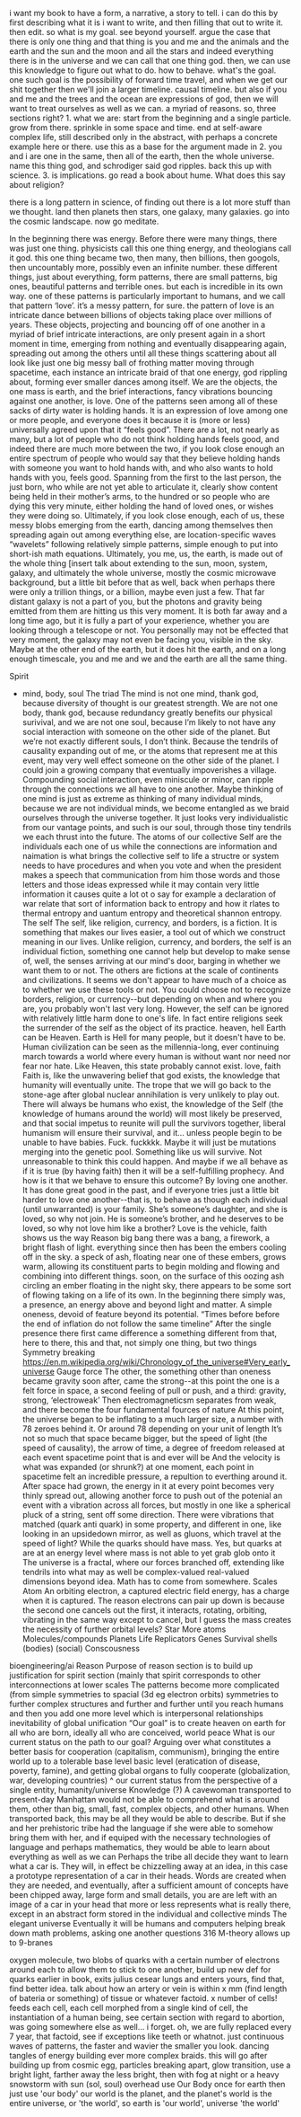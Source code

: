 
i want my book to have a form, a narrative, a story to tell. i can do this by first describing what it is i want to write, and then filling that out to write it. then edit. so what is my goal. see beyond yourself. argue the case that there is only one thing and that thing is you and me and the animals and the earth and the sun and the moon and all the stars and indeed everything there is in the universe and we can call that one thing god. then, we can use this knowledge to figure out what to do. how to behave. what's the goal. one such goal is the possibility of forward time travel, and when we get our shit together then we'll join a larger timeline. causal timeline. but also if you and me and the trees and the ocean are expressions of god, then we will want to treat ourselves as well as we can. a myriad of reasons. so, three sections right? 1. what we are: start from the beginning and a single particle. grow from there. sprinkle in some space and time. end at self-aware complex life, still described only in the abstract, with perhaps a concrete example here or there. use this as a base for the argument made in 2. you and i are one in the same, then all of the earth, then the whole universe. name this thing god, and schrodiger said god ripples. back this up with science. 3. is implications. go read a book about hume. What does this say about religion? 

there is a long pattern in science, of finding out there is a lot more stuff than we thought. land then planets then stars, one galaxy, many galaxies. go into the cosmic landscape. now go meditate.

In the beginning there was energy. Before there were many things, there was just one thing. physicists call this one thing energy, and theologians call it god. this one thing became two, then many, then billions, then googols, then uncountably more, possibly even an infinite number. these different things, just about everything, form patterns, there are small patterns, big ones, beautiful patterns and terrible ones. but each is incredible in its own way. one of these patterns is particularly important to humans, and we call that pattern ‘love’. it’s a messy pattern, for sure. the pattern of love is an intricate dance between billions of objects taking place over millions of years. These objects, projecting and bouncing off of one another in a myriad of brief intricate interactions, are only present again in a short moment in time, emerging from nothing and eventually disappearing again, spreading out among the others until all these things scattering about all look like just one big messy ball of frothing matter moving through spacetime, each instance an intricate braid of that one energy, god rippling about, forming ever smaller dances among itself. We are the objects, the one mass is earth, and the brief interactions, fancy vibrations bouncing against one another, is love. One of the patterns seen among all of these sacks of dirty water is holding hands. It is an expression of love among one or more people, and everyone does it because it is (more or less) universally agreed upon that it “feels good”. There are a lot, not nearly as many, but a lot of people who do not think holding hands feels good, and indeed there are much more between the two, if you look close enough an entire spectrum of people who would say that they believe holding hands with someone you want to hold hands with, and who also wants to hold hands with you, feels good. Spanning from the first to the last person, the just born, who while are not yet able to articulate it, clearly show content being held in their mother’s arms, to the hundred or so people who are dying this very minute, either holding the hand of loved ones, or wishes they were doing so. Ultimately, if you look close enough, each of us, these messy blobs emerging from the earth, dancing among themselves then spreading again out among everything else, are location-specific waves “wavelets” following relatively simple patterns, simple enough to put into short-ish math equations. Ultimately, you me, us, the earth, is made out of the whole thing [insert talk about extending to the sun, moon, system, galaxy, and ultimately the whole universe, mostly the cosmic microwave background, but a little bit before that as well, back when perhaps there were only a trillion things, or a billion, maybe even just a few. That far distant galaxy is not a part of you, but the photons and gravity being emitted from them are hitting us this very moment. It is both far away and a long time ago, but it is fully a part of your experience, whether you are looking through a telescope or not. You personally may not be effected that very moment, the galaxy may not even be facing you, visible in the sky. Maybe at the other end of the earth, but it does hit the earth, and on a long enough timescale, you and me and we and the earth are all the same thing.

Spirit
* mind, body, soul
  The triad
  The mind is not one mind, thank god, because diversity of thought is our greatest strength. We are not one body, thank god, because redundancy greatly benefits our physical surivival, and we are not one soul, because I’m likely to not have any social interaction with someone on the other side of the planet. But we’re not exactly different souls, I don’t think. Because the tendrils of causality expanding out of me, or the atoms that represent me at this event, may very well effect someone on the other side of the planet. I could join a growing company that eventually impoverishes a village. Compounding social interaction, even miniscule or minor, can ripple through the connections we all have to one another.
  Maybe thinking of one mind is just as extreme as thinking of many individual minds, because we are not individual minds, we become entangled as we braid ourselves through the universe together. It just looks very individualistic from our vantage points, and such is our soul, through those tiny tendrils we each thrust into the future.
  The atoms of our collective Self are the individuals each one of us while the connections are information and naimation is what brings the collective self to life a structre or system needs to have procedures and when you vote and when the president makes a speech that communication from him those words and those letters and those ideas expressed while it may contain very little information it causes quite a lot ot o say for example a declaration of war relate that sort of information back to entropy and how it rlates to thermal entropy and uantum entropy and theoretical shannon entropy.
  The self
  The self, like religion, currency, and borders, is a fiction. It is something that makes our lives easier, a tool out of which we construct meaning in our lives. Unlike religion, currency, and borders, the self is an individual fiction, something one cannot help but develop to make sense of, well, the senses arriving at our mind's door, barging in whether we want them to or not. The others are fictions at the scale of continents and civilizations. It seems we don't appear to have much of a choice as to whether we use these tools or not. You could choose not to recognize borders, religion, or currency--but depending on when and where you are, you probably won't last very long.  However, the self can be ignored with relatively little harm done to one's life. In fact entire religions seek the surrender of the self as the object of its practice. 
  heaven, hell
  Earth can be Heaven. Earth is Hell for many people, but it doesn't have to be. Human civilization can be seen as the millennia-long, ever continuing march towards a world where every human is without want nor need nor fear nor hate. Like Heaven, this state probably cannot exist.
  love, faith
  Faith is, like the unwavering belief that god exists, the knowledge that humanity will eventually unite. The trope that we will go back to the stone-age after global nuclear annihilation is very unlikely to play out. There will always be humans who exist, the knowledge of the Self (the knowledge of humans around the world) will most likely be preserved, and that social impetus to reunite will pull the survivors together, liberal humanism will ensure their survival, and it… unless people begin to be unable to have babies. Fuck. fuckkkk. Maybe it will just be mutations merging into the genetic pool. Something like us will survive. Not unreasonable to think this could happen. And maybe if we all behave as if it is true (by having faith) then it will be a self-fulfilling prophecy. And how is it that we behave to ensure this outcome? By loving one another. It has done great good in the past, and if everyone tries just a little bit harder to love one another--that is, to behave as though each individual (until unwarranted) is your family. She’s someone’s daughter, and she is loved, so why not join. He is someone’s brother, and he deserves to be loved, so why not love him like a brother?
  Love is the vehicle, faith shows us the way
  Reason
  big bang
  there was a bang, a firework, a bright flash of light. everything since then has been the embers cooling off in the sky. a speck of ash, floating near one of these embers, grows warm, allowing its constituent parts to begin molding and flowing and combining into different things. soon, on the surface of this oozing ash circling an ember floating in the night sky, there appears to be some sort of flowing taking on a life of its own.
  In the beginning there simply was, a presence, an energy above and beyond light and matter. A simple oneness, devoid of feature beyond its potential.
  “Times before before the end of inflation do not follow the same timeline”
  After the single presence there first came difference a something different from that, here to there, this and that, not simply one thing, but two things
  Symmetry breaking
  https://en.m.wikipedia.org/wiki/Chronology_of_the_universe#Very_early_universe
  Gauge force
  The other, the something other than oneness became gravity soon after, came the strong--at this point the one is a felt force in space, a second feeling of pull or push, and a third: gravity, strong, ‘electroweak’
  Then electromagneticsm separates from weak, and there become the four fundamental fources of nature
  At this point, the universe began to be inflating to a much larger size, a number with 78 zeroes behind it. Or around 78 depending on your unit of length
  It’s not so much that space became bigger, but the speed of light (the speed of causality), the arrow of time, a degree of freedom released at each event spacetime point that is and ever will be
  And the velocity is what was expanded (or shrunk?) at one moment, each point in spacetime felt an incredible pressure, a repultion to everthing around it.
  After space had grown, the energy in it at every point becomes very thinly spread out, allowing another force to push out of the potenial an event with a vibration across all forces, but mostly in one like a spherical pluck of a string, sent off some direction. There were vibrations that matched (quark anti quark) in some property, and different in one, like looking in an upsidedown mirror, as well as gluons, which travel at the speed of light? While the quarks should have mass. Yes, but quarks at are at an energy level where mass is not able to yet grab glob onto it
  The universe is a fractal, where our forces branched off, extending like tendrils into what may as well be complex-valued real-valued dimensions beyond idea. Math has to come from somewhere.
  Scales
  Atom
  An orbiting electron, a captured electric field energy, has a charge when it is captured. The reason electrons can pair up down is because the second one cancels out the first, it interacts, rotating, orbiting, vibrating in the same way except to cancel, but I guess the mass creates the necessity of further orbital levels?
  Star
  More atoms
  Molecules/compounds
  Planets
  Life
  Replicators
  Genes
  Survival shells (bodies)
  (social) Conscousness




bioengineering/ai
Reason
Purpose of reason section is to build up justification for spirit section (mainly that spirit corresponds to other interconnections at lower scales
The patterns become more complicated (from simple symmetries to spacial (3d eg electron orbits) symmetries to further complex structures and further and further until you reach humans and then you add one more level which is interpersonal relationships
inevitability of global unification
“Our goal” is to create heaven on earth for all who are born, ideally all who are conceived, world peace
What is our current status on the path to our goal? Arguing over what constitutes a better basis for cooperation (capitalism, communism), bringing the entire world up to a tolerable base level basic level (eratication of disease, poverty, famine), and getting global organs to fully cooperate (globalization, war, developing countries)
^ our current status from the perspective of a single entity, humanity/universe
Knowledge (?)
A cavewoman transported to present-day Manhattan would not be able to comprehend what is around them, other than big, small, fast, complex objects, and other humans. When transported back, this may be all they would be able to describe. But if she and her prehistoric tribe had the language if she were able to somehow bring them with her, and if equiped with the necessary technologies of language and perhaps mathematics, they would be able to learn about everything as well as we can
Perhaps the tribe all decide they want to learn what a car is. They will, in effect be chizzelling away at an idea, in this case a prototype representation of a car in their heads. Words are created when they are needed, and eventually, after a sufficient amount of concepts have been chipped away, large form and small details, you are are left with an image of a car in your head that more or less represents what is really there, except in an abstract form stored in the individual and collective minds
The elegant universe
Eventually it will be humans and computers helping break down math problems, asking one another questions 316
M-theory allows up to 9-branes


oxygen molecule, two blobs of quarks with a certain number of electrons around each to allow them to stick to one another, build up new def for quarks earlier in book, exits julius cesear lungs and enters yours, find that, find better idea. talk about how an artery or vein is within x mm (find length of bateria or something) of tissue or whatever factoid. x number of cells! feeds each cell, each cell morphed from a single kind of cell, the instantiation of a human being, see certain section with regard to abortion, was going somewhere else as well... i forget. oh, we are fully replaced every 7 year, that factoid, see if exceptions like teeth or whatnot. just continuous waves of patterns, the faster and wavier the smaller you look. dancing tangles of energy building ever more complex braids. this will go after building up from cosmic egg, particles breaking apart, glow transition, use a bright light, farther away the less bright, then with fog at night or a heavy snowstorm with sun (sol, soul) overhead use Our Body once for earth then just use 'our body' our world is the planet, and the planet's world is the entire universe, or 'the world', so earth is 'our world', universe 'the world'
